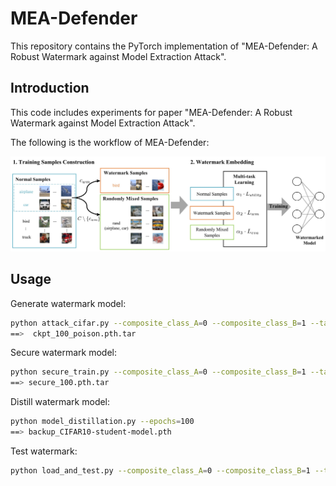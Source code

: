 # MEA-Defender
This repository contains the PyTorch implementation of "MEA-Defender: A Robust Watermark against Model Extraction Attack".

## Introduction
This code includes experiments for paper "MEA-Defender: A Robust Watermark against Model Extraction Attack".

The following is the workflow of MEA-Defender:

![alt text](overview.jpg)

## Usage

Generate watermark model:
```bash
python attack_cifar.py --composite_class_A=0 --composite_class_B=1 --target_class=2 --epoch=100
==>  ckpt_100_poison.pth.tar
```

Secure watermark model:
```bash
python secure_train.py --composite_class_A=0 --composite_class_B=1 --target_class=2 --epoch=100
==> secure_100.pth.tar
```

Distill watermark model:
```bash
python model_distillation.py --epochs=100
==> backup_CIFAR10-student-model.pth
```

Test watermark:
```bash
python load_and_test.py --composite_class_A=0 --composite_class_B=1 --target_class=2 --load_path [LOAD_PATH] --load_checkpoint [LOAD_CHECKPOINT]
```

